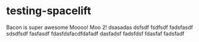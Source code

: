 # testing-spacelift
Bacon is super awesome
Moooo! Moo 2!
dsasadas
dsfsdf
fsdfsdf
fadsfasdf
sdsdfsdf
fasfasdf
fdasfdsfacdfdafadf dasfadsf
fadsfdsf
fdasfaf
fadsfadf
